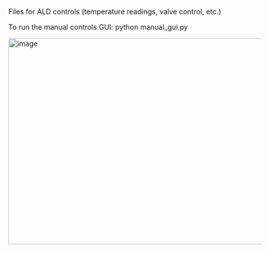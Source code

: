 Files for ALD controls (temperature readings, valve control, etc.)

To run the manual controls GUI: python manual_gui.py

<img width="721" height="412" alt="image" src="https://github.com/user-attachments/assets/b5fd2660-e312-41a6-9a75-039047890444" />

